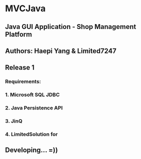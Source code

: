 # MVCJava
## Java GUI Application - Shop Management Platform

## Authors: Haepi Yang & Limited7247

## Release 1
### Requirements:
### 1. Microsoft SQL JDBC
### 2. Java Persistence API
### 3. JinQ
### 4. LimitedSolution for 

## Developing... =))
